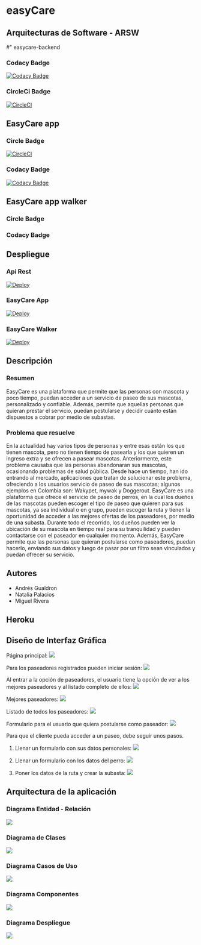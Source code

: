 # easyCare

## Arquitecturas de Software - ARSW

#" easycare-backend

### Codacy Badge

[![Codacy Badge](https://api.codacy.com/project/badge/Grade/404e3a94617d41b989f2c47007ca9179)](https://www.codacy.com/manual/migue1994/easycare-backend?utm_source=github.com&amp;utm_medium=referral&amp;utm_content=migue1994/easycare-backend&amp;utm_campaign=Badge_Grade)

### CircleCi Badge

[![CircleCI](https://circleci.com/gh/migue1994/easycare-backend.svg?style=svg)](https://circleci.com/gh/migue1994/easycare-backend)

## EasyCare app

### Circle Badge
[![CircleCI](https://circleci.com/gh/AndresFelipeGualdron/easycareapp.svg?style=svg)](https://circleci.com/gh/AndresFelipeGualdron/easycareapp)

### Codacy Badge
[![Codacy Badge](https://api.codacy.com/project/badge/Grade/04c7a47585da4118a22f076966e760ef)](https://www.codacy.com/manual/AndresFelipeGualdron/easycareapp?utm_source=github.com&amp;utm_medium=referral&amp;utm_content=AndresFelipeGualdron/easycareapp&amp;utm_campaign=Badge_Grade)

## EasyCare app walker

### Circle Badge

### Codacy Badge

## Despliegue

### Api Rest
[![Deploy](https://www.herokucdn.com/deploy/button.svg)](https://arswbackeasycare.herokuapp.com/swagger-ui.html)

### EasyCare App
[![Deploy](https://www.herokucdn.com/deploy/button.svg)](https://arsw-easycareapp.herokuapp.com/)
### EasyCare Walker
[![Deploy](https://www.herokucdn.com/deploy/button.svg)](https://arsw-easycareapp-paseadores.herokuapp.com/)
## Descripción

### Resumen
EasyCare es una plataforma que permite que las personas con mascota y poco tiempo, puedan acceder a un servicio de paseo de sus mascotas, personalizado y confiable. Además, permite que aquellas personas que quieran prestar el servicio, puedan postularse y decidir cuánto están dispuestos a cobrar por medio de subastas.

### Problema que resuelve
En la actualidad hay varios tipos de personas y entre esas están los que tienen mascota, pero no tienen tiempo de pasearla y los que quieren un ingreso extra y se ofrecen a pasear mascotas. Anteriormente, este problema causaba que las personas abandonaran sus mascotas, ocasionando problemas de salud pública. Desde hace un tiempo, han ido entrando al mercado, aplicaciones que tratan de solucionar este problema, ofreciendo a los usuarios servicio de paseo de sus mascotas; algunos ejemplos en Colombia son: Wakypet, mywak y Doggerout.
EasyCare es una plataforma que ofrece el servicio de paseo de perros, en la cual los dueños de las mascotas pueden escoger el tipo de paseo que quieren para sus mascotas, ya sea individual o en grupo, pueden escoger la ruta y tienen la oportunidad de acceder a las mejores ofertas de los paseadores, por medio de una subasta. Durante todo el recorrido, los dueños pueden ver la ubicación de su mascota en tiempo real para su tranquilidad y pueden contactarse con el paseador en cualquier momento. Además, EasyCare permite que las personas que quieran postularse como paseadores, puedan hacerlo, enviando sus datos y luego de pasar por un filtro sean vinculados y puedan ofrecer su servicio.

## Autores
- Andrés Gualdron
- Natalia Palacios
- Miguel Rivera

## Heroku

## Diseño de Interfaz Gráfica

Página principal:
![](https://raw.githubusercontent.com/AndresFelipeGualdron/easyCare/master/mockups/1.png)

Para los paseadores registrados pueden iniciar sesión:
![](https://raw.githubusercontent.com/AndresFelipeGualdron/easyCare/master/mockups/2.png)

Al entrar a la opción de paseadores, el usuario tiene la opción de ver a los mejores paseadores y al listado completo de ellos:
![](https://raw.githubusercontent.com/AndresFelipeGualdron/easyCare/master/mockups/3.png)

Mejores paseadores:
![](https://raw.githubusercontent.com/AndresFelipeGualdron/easyCare/master/mockups/4.png)

Listado de todos los paseadores:
![](https://raw.githubusercontent.com/AndresFelipeGualdron/easyCare/master/mockups/5.png)

Formulario para el usuario que quiera postularse como paseador:
![](https://raw.githubusercontent.com/AndresFelipeGualdron/easyCare/master/mockups/6.png)

Para que el cliente pueda acceder a un paseo, debe seguir unos pasos.

1. Llenar un formulario con sus datos personales:
![](https://raw.githubusercontent.com/AndresFelipeGualdron/easyCare/master/mockups/7.png)

2. Llenar un formulario con los datos del perro:
![](https://raw.githubusercontent.com/AndresFelipeGualdron/easyCare/master/mockups/8.png)

3. Poner los datos de la ruta y crear la subasta:
![](https://raw.githubusercontent.com/AndresFelipeGualdron/easyCare/master/mockups/9.png)

## Arquitectura de la aplicación

### Diagrama Entidad - Relación
![](https://raw.githubusercontent.com/AndresFelipeGualdron/easyCare/master/img/entidad-relacion.PNG)

### Diagrama de Clases
![](https://raw.githubusercontent.com/AndresFelipeGualdron/easyCare/master/img/clases.PNG)

### Diagrama Casos de Uso
![](https://github.com/AndresFelipeGualdron/easyCare/blob/master/img/casosDeUso.PNG)

### Diagrama Componentes
![](https://raw.githubusercontent.com/AndresFelipeGualdron/easyCare/master/img/componentes.png)

### Diagrama Despliegue
![](https://raw.githubusercontent.com/AndresFelipeGualdron/easyCare/master/img/despliegue.png)

